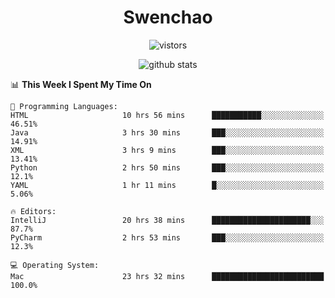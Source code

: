 <h1 align="center">Swenchao</h3>

<p align="center">
  <img src="https://visitor-badge.glitch.me/badge?page_id=Swenchao" alt="vistors" />
</p>

<p align="center">
  <img src="https://github-readme-stats.vercel.app/api?username=Swenchao&count_private=true&show_icons=true&theme=vue-dark&hide_title=true" alt="github stats" />
</p>

<!--START_SECTION:waka-->
📊 **This Week I Spent My Time On** 

```text
💬 Programming Languages: 
HTML                     10 hrs 56 mins      ███████████░░░░░░░░░░░░░░   46.51% 
Java                     3 hrs 30 mins       ███░░░░░░░░░░░░░░░░░░░░░░   14.91% 
XML                      3 hrs 9 mins        ███░░░░░░░░░░░░░░░░░░░░░░   13.41% 
Python                   2 hrs 50 mins       ███░░░░░░░░░░░░░░░░░░░░░░   12.1% 
YAML                     1 hr 11 mins        █░░░░░░░░░░░░░░░░░░░░░░░░   5.06%

🔥 Editors: 
IntelliJ                 20 hrs 38 mins      ██████████████████████░░░   87.7% 
PyCharm                  2 hrs 53 mins       ███░░░░░░░░░░░░░░░░░░░░░░   12.3%

💻 Operating System: 
Mac                      23 hrs 32 mins      █████████████████████████   100.0%

```


<!--END_SECTION:waka-->
